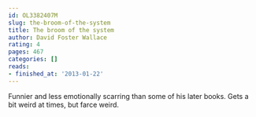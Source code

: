 ```yaml
---
id: OL3382407M
slug: the-broom-of-the-system
title: The broom of the system
author: David Foster Wallace
rating: 4
pages: 467
categories: []
reads:
- finished_at: '2013-01-22'
---
```

Funnier and less emotionally scarring than some of his later books. Gets a bit weird at times, but farce weird.
